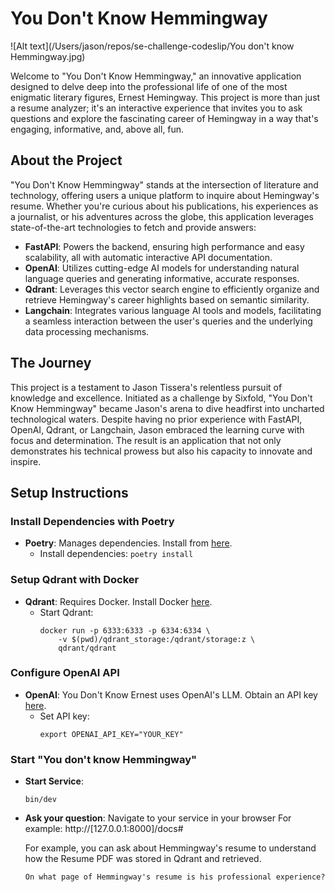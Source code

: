 
# You Don't Know Hemmingway

![Alt text](/Users/jason/repos/se-challenge-codeslip/You don't know Hemmingway.jpg)

Welcome to "You Don't Know Hemmingway," an innovative application designed to delve deep into the professional life of one of the most enigmatic literary figures, Ernest Hemingway. This project is more than just a resume analyzer; it's an interactive experience that invites you to ask questions and explore the fascinating career of Hemingway in a way that's engaging, informative, and, above all, fun.

## About the Project

"You Don't Know Hemmingway" stands at the intersection of literature and technology, offering users a unique platform to inquire about Hemingway's resume. Whether you're curious about his publications, his experiences as a journalist, or his adventures across the globe, this application leverages state-of-the-art technologies to fetch and provide answers:

- **FastAPI**: Powers the backend, ensuring high performance and easy scalability, all with automatic interactive API documentation.
- **OpenAI**: Utilizes cutting-edge AI models for understanding natural language queries and generating informative, accurate responses.
- **Qdrant**: Leverages this vector search engine to efficiently organize and retrieve Hemingway's career highlights based on semantic similarity.
- **Langchain**: Integrates various language AI tools and models, facilitating a seamless interaction between the user's queries and the underlying data processing mechanisms.

## The Journey

This project is a testament to Jason Tissera's relentless pursuit of knowledge and excellence. Initiated as a challenge by Sixfold, "You Don't Know Hemmingway" became Jason's arena to dive headfirst into uncharted technological waters. Despite having no prior experience with FastAPI, OpenAI, Qdrant, or Langchain, Jason embraced the learning curve with focus and determination. The result is an application that not only demonstrates his technical prowess but also his capacity to innovate and inspire.

## Setup Instructions

### Install Dependencies with Poetry
- **Poetry**: Manages dependencies. Install from [here](https://python-poetry.org/).
  - Install dependencies: `poetry install`

### Setup Qdrant with Docker
- **Qdrant**: Requires Docker. Install Docker [here](https://docs.docker.com/engine/install/).
  - Start Qdrant: 
    ```
    docker run -p 6333:6333 -p 6334:6334 \
        -v $(pwd)/qdrant_storage:/qdrant/storage:z \
        qdrant/qdrant
    ```

### Configure OpenAI API
- **OpenAI**: You Don't Know Ernest uses OpenAI's LLM. Obtain an API key [here](https://openai.com/api/).
  - Set API key: 
    ```
    export OPENAI_API_KEY="YOUR_KEY"
    ```

### Start "You don't know Hemmingway"
    
- **Start Service**:
    ```
    bin/dev
    ```

- **Ask your question**:
    Navigate to your service in your browser
    For example: http://[127.0.0.1:8000]/docs#

    For example, you can ask about Hemmingway's resume to understand how the Resume PDF was stored in Qdrant and retrieved.
    ```
    On what page of Hemmingway's resume is his professional experience?
    ```
